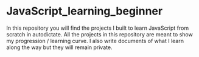 # JavaScript_learning_beginner
In this repository you will find the projects I built to learn JavaScript from scratch in autodictate. All the projects in this repository are meant to show my progression / learning curve. I also write documents of what I learn along the way but they will remain private.

